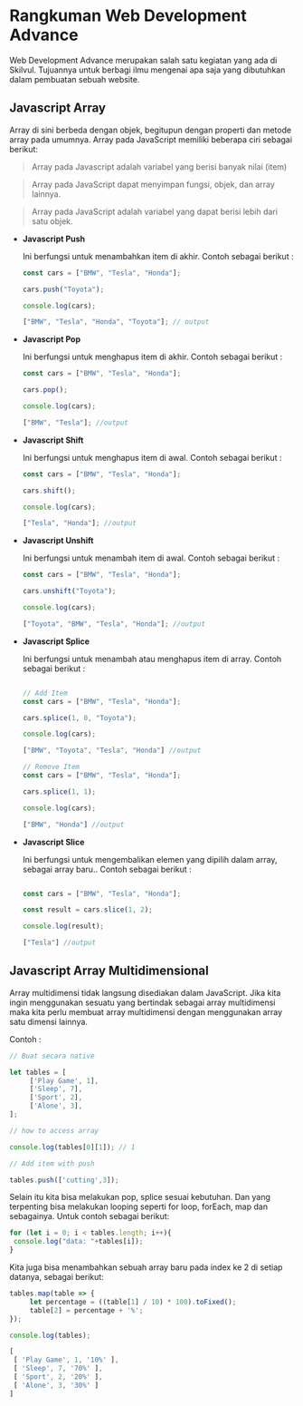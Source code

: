 # **Rangkuman Web Development Advance**

Web Development Advance merupakan salah satu kegiatan yang ada di Skilvul. Tujuannya untuk berbagi ilmu mengenai apa saja yang dibutuhkan dalam pembuatan sebuah website. 


## **Javascript Array**

   Array di sini berbeda dengan objek, begitupun dengan properti dan metode array pada umumnya. Array pada JavaScript memiliki beberapa ciri sebagai berikut:

   > Array pada Javascript adalah variabel yang berisi banyak nilai (item)

   > Array pada JavaScript dapat menyimpan fungsi, objek, dan array lainnya.

   > Array pada JavaScript adalah variabel yang dapat berisi lebih dari satu objek.


   - **Javascript Push**

     Ini berfungsi untuk menambahkan item di akhir. Contoh sebagai berikut :

     ```javascript
     const cars = ["BMW", "Tesla", "Honda"];

     cars.push("Toyota");

     console.log(cars);

     ["BMW", "Tesla", "Honda", "Toyota"]; // output
     ```

   - **Javascript Pop**

     Ini berfungsi untuk menghapus item di akhir. Contoh sebagai berikut :

     ```javascript
     const cars = ["BMW", "Tesla", "Honda"];

     cars.pop();

     console.log(cars);

     ["BMW", "Tesla"]; //output
     ```

   - **Javascript Shift**

     Ini berfungsi untuk menghapus item di awal. Contoh sebagai berikut :

     ```javascript
     const cars = ["BMW", "Tesla", "Honda"];

     cars.shift();

     console.log(cars);

     ["Tesla", "Honda"]; //output
     ```

   - **Javascript Unshift**

     Ini berfungsi untuk menambah item di awal. Contoh sebagai berikut :

     ```javascript
     const cars = ["BMW", "Tesla", "Honda"];

     cars.unshift("Toyota");

     console.log(cars);

     ["Toyota", "BMW", "Tesla", "Honda"]; //output
     ```

   - **Javascript Splice**

     Ini berfungsi untuk menambah atau menghapus item di array. Contoh sebagai berikut :

     ```javascript

     // Add Item
     const cars = ["BMW", "Tesla", "Honda"];

     cars.splice(1, 0, "Toyota");

     console.log(cars);

     ["BMW", "Toyota", "Tesla", "Honda"] //output

     // Remove Item
     const cars = ["BMW", "Tesla", "Honda"];

     cars.splice(1, 1);

     console.log(cars);

     ["BMW", "Honda"] //output

     ```

   - **Javascript Slice**

     Ini berfungsi untuk mengembalikan elemen yang dipilih dalam array, sebagai array baru.. Contoh sebagai berikut :

     ```javascript

     const cars = ["BMW", "Tesla", "Honda"];

     const result = cars.slice(1, 2);

     console.log(result);

     ["Tesla"] //output
     ```

## **Javascript Array Multidimensional**

   Array multidimensi tidak langsung disediakan dalam JavaScript. Jika kita ingin menggunakan sesuatu yang bertindak sebagai array multidimensi maka kita perlu membuat array multidimensi dengan menggunakan array satu dimensi lainnya.

   Contoh :

   ```javascript
   // Buat secara native

   let tables = [
        ['Play Game', 1],
        ['Sleep', 7],
        ['Sport', 2],
        ['Alone', 3],
   ];

   // how to access array

   console.log(tables[0][1]); // 1

   // Add item with push

   tables.push(['cutting',3]);
   ```

   Selain itu kita bisa melakukan pop, splice sesuai kebutuhan. Dan yang terpenting bisa melakukan looping seperti for loop, forEach, map dan sebagainya. Untuk contoh sebagai berikut:

   ```javascript
   for (let i = 0; i < tables.length; i++){
    console.log("data: "+tables[i]);
   }
   ```

   Kita juga bisa menambahkan sebuah array baru pada index ke 2 di setiap datanya, sebagai berikut:

   ```javascript
   tables.map(table => {
        let percentage = ((table[1] / 10) * 100).toFixed();
        table[2] = percentage + '%';
   });

   console.log(tables);

   [
    [ 'Play Game', 1, '10%' ],
    [ 'Sleep', 7, '70%' ],
    [ 'Sport', 2, '20%' ],
    [ 'Alone', 3, '30%' ]
   ]
   ```

